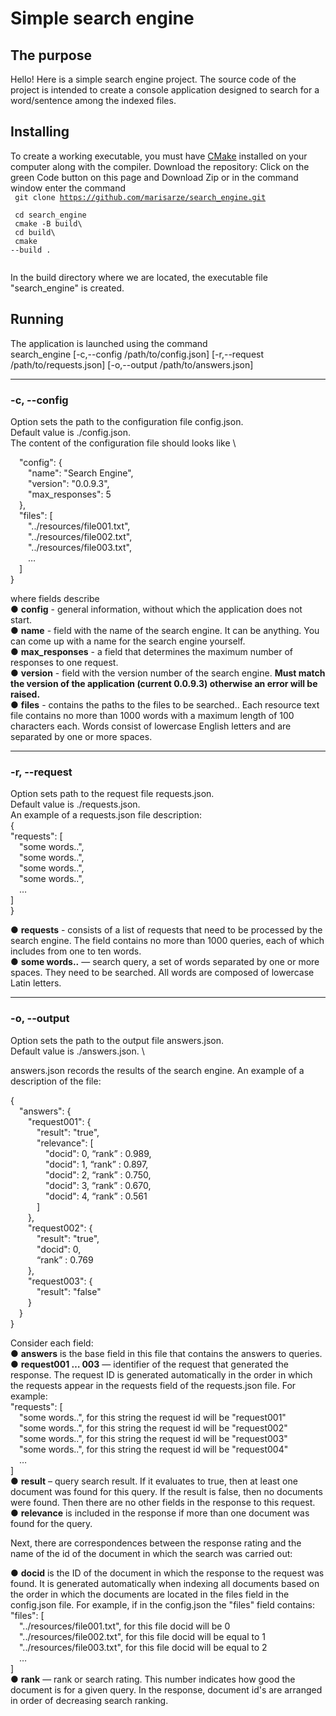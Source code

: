 # Simple search engine

## The purpose

Hello! Here is a simple search engine project. The source code of the project is intended to create a console application designed to search for a word/sentence among the indexed files.

## Installing

To create a working executable, you must have [CMake](https://cmake.org/) installed on your computer along with the compiler. Download the repository: Click on the green Code button on this page and Download Zip or in the command window enter the command </br>
<code>
git clone https://github.com/marisarze/search_engine.git </br>
cd search_engine </br>
cmake -B build\ </br>
cd build\ </br>
cmake --build . </br>
</code>

In the build directory where we are located, the executable file "search_engine"  is created.

## Running

The application is launched using the command \
search_engine [-c,--config /path/to/config.json] [-r,--request /path/to/requests.json] [-o,--output /path/to/answers.json]
<hr>

### -c, --config
Option sets the path to the configuration file config.json.\
Default value is ./config.json. \
The content of the configuration file should looks like \

&emsp;"config": {</br>
&emsp;&emsp;"name": "Search Engine",</br>
&emsp;&emsp;"version": "0.0.9.3", </br>
&emsp;&emsp;"max_responses": 5 </br>
&emsp;}, </br>
&emsp;"files": [ </br>
&emsp;&emsp;"../resources/file001.txt", </br>
&emsp;&emsp;"../resources/file002.txt", </br>
&emsp;&emsp;"../resources/file003.txt", </br>
&emsp;&emsp;… </br>
&emsp;] </br>
}


where fields describe \
● **config** - general information, without which the application does not start. \
● **name** - field with the name of the search engine. It can be anything. You can come up with a name for the search engine yourself. \
● **max_responses** - a field that determines the maximum number of responses to one request.\
● **version** - field with the version number of the search engine. **Must match the version of the application (current 0.0.9.3) otherwise an error will be raised.** \
● **files** - contains the paths to the files to be searched.. Each resource text file contains no more than 1000 words with a maximum length of 100 characters each. Words consist of lowercase English letters and are separated by one or more spaces.
<hr>

### -r, --request
Option sets path to the request file requests.json. \
Default value is ./requests.json. \
An example of a requests.json file description:\
{\
"requests": [\
&emsp;"some words..",\
&emsp;"some words..",\
&emsp;"some words..",\
&emsp;"some words..",\
&emsp;…\
]\
}

● **requests** - consists of a list of requests that need to be processed by the search engine. The field contains no more than 1000 queries, each of which includes from one to ten words. \
● **some words..** — search query, a set of words separated by one or more spaces. They need to be searched. All words are composed of lowercase Latin letters.
<hr>

### -o, --output
Option sets the path to the output file answers.json.\
Default value is ./answers.json. \

answers.json records the results of the search engine. An example of a description of the file:

{ \
&emsp;"answers": {\
&emsp;&emsp;"request001": { \
&emsp;&emsp;&emsp;"result": "true", \
&emsp;&emsp;&emsp;"relevance": [ \
&emsp;&emsp;&emsp;&emsp;"docid": 0, “rank” : 0.989, \
&emsp;&emsp;&emsp;&emsp;"docid": 1, “rank” : 0.897, \
&emsp;&emsp;&emsp;&emsp;"docid": 2, “rank” : 0.750, \
&emsp;&emsp;&emsp;&emsp;"docid": 3, “rank” : 0.670, \
&emsp;&emsp;&emsp;&emsp;"docid": 4, “rank” : 0.561 \
&emsp;&emsp;&emsp;] \
&emsp;&emsp;}, \
&emsp;&emsp;"request002": { \
&emsp;&emsp;&emsp;"result": "true",\
&emsp;&emsp;&emsp;"docid": 0, \
&emsp;&emsp;&emsp;“rank” : 0.769 \
&emsp;&emsp;}, \
&emsp;&emsp;"request003": {\
&emsp;&emsp;&emsp;"result": "false" \
&emsp;&emsp;} \
&emsp;} \
}

Consider each field: \
● **answers** is the base field in this file that contains the answers to queries. \
● **request001 … 003** — identifier of the request that generated the response.
The request ID is generated automatically in the order in which the requests appear in the requests field of the requests.json file. For example: \
"requests": [ \
&emsp;"some words..", for this string the request id will be "request001" \
&emsp;"some words..", for this string the request id will be "request002" \
&emsp;"some words..", for this string the request id will be "request003" \
&emsp;"some words..", for this string the request id will be "request004" \
&emsp;… \
] \
● **result** – query search result. If it evaluates to true, then at least one document was found for this query. If the result is false, then no documents were found. Then there are no other fields in the response to this request. \
● **relevance** is included in the response if more than one document was found for the query.

Next, there are correspondences between the response rating and the name of the id of the document in which the search was carried out:

● **docid** is the ID of the document in which the response to the request was found. It is generated automatically when indexing all documents based on the order in which the documents are located in the files field in the config.json file. For example, if in the config.json the "files" field contains: \
"files": [ \
&emsp;"../resources/file001.txt", for this file docid will be 0 \
&emsp;"../resources/file002.txt", for this file docid will be equal to 1 \
&emsp;"../resources/file003.txt", for this file docid will be equal to 2 \
&emsp;… \
] \
● **rank** — rank or search rating. This number indicates how good the document is for a given query. In the response, document id's are arranged in order of decreasing search ranking.